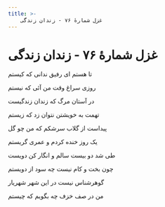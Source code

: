 ```yaml
---
title: >-
    غزل شمارهٔ ۷۶ - زندان زندگی
---
```

# غزل شمارهٔ ۷۶ - زندان زندگی

<div class="b" id="bn1"><div class="m1"><p>تا هستم ای رفیق ندانی که کیستم</p></div>
<div class="m2"><p>روزی سراغ وقت من آئی که نیستم</p></div></div>
<div class="b" id="bn2"><div class="m1"><p>در آستان مرگ که زندان زندگیست</p></div>
<div class="m2"><p>تهمت به خویشتن نتوان زد که زیستم</p></div></div>
<div class="b" id="bn3"><div class="m1"><p>پیداست از گلاب سرشکم که من چو گل</p></div>
<div class="m2"><p>یک روز خنده کردم و عمری گریستم</p></div></div>
<div class="b" id="bn4"><div class="m1"><p>طی شد دو بیست سالم و انگار کن دویست</p></div>
<div class="m2"><p>چون بخت و کام نیست چه سود از دویستم</p></div></div>
<div class="b" id="bn5"><div class="m1"><p>گوهرشناس نیست در این شهر شهریار</p></div>
<div class="m2"><p>من در صف خزف چه بگویم که چیستم</p></div></div>
